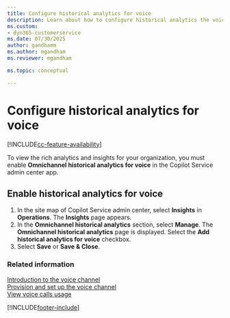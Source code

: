 ```yaml
---
title: Configure historical analytics for voice 
description: Learn about how to configure historical analytics the voice channel in Dynamics 365 Contact Center or Customer Service.
ms.custom:
- dyn365-customerservice
ms.date: 07/30/2025
author: gandhamm
ms.author: mgandham
ms.reviewer: mgandham

ms.topic: conceptual

---
```


# Configure historical analytics for voice

[!INCLUDE[cc-feature-availability](../../includes/cc-feature-availability.md)]

To view the rich analytics and insights for your organization, you must enable **Omnichannel historical analytics for voice** in the Copilot Service admin center app.

## Enable historical analytics for voice

1. In the site map of Copilot Service admin center, select **Insights** in **Operations**. The **Insights** page appears. 
 1. In the **Omnichannel historical analytics** section, select **Manage**. The **Omnichannel historical analytics** page is displayed. Select the **Add historical analytics for voice** checkbox. 
1. Select **Save** or **Save & Close**.

### Related information

[Introduction to the voice channel](voice-channel.md)                                           
[Provision and set up the voice channel](voice-channel-install.md)                                                             
[View voice calls usage](voice-channel-usage.md)                                                                                    


[!INCLUDE[footer-include](../../includes/footer-banner.md)]
